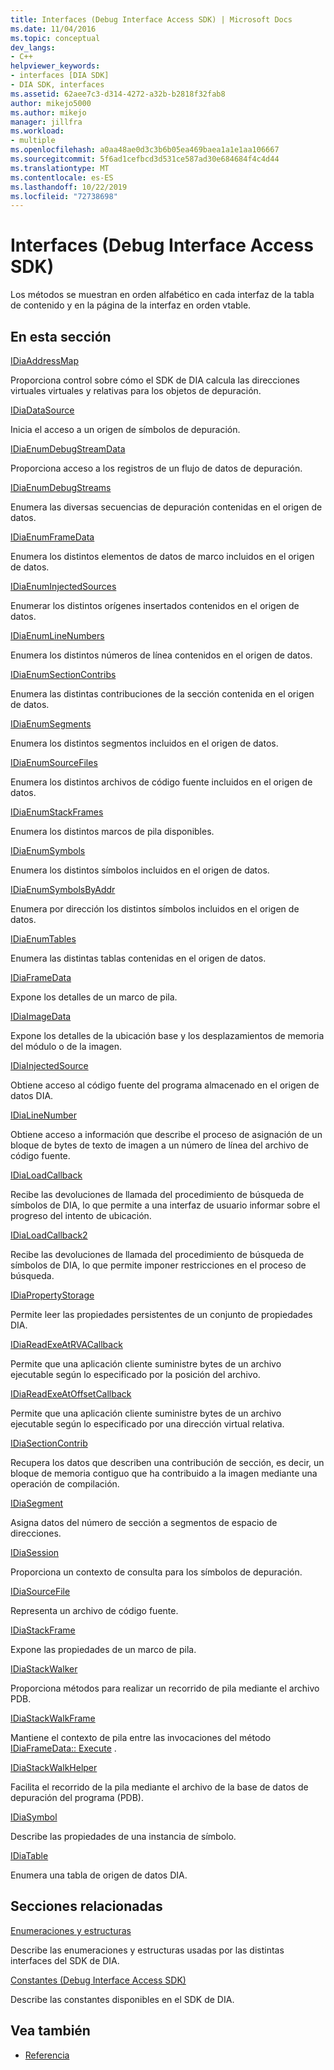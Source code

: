 ```yaml
---
title: Interfaces (Debug Interface Access SDK) | Microsoft Docs
ms.date: 11/04/2016
ms.topic: conceptual
dev_langs:
- C++
helpviewer_keywords:
- interfaces [DIA SDK]
- DIA SDK, interfaces
ms.assetid: 62aee7c3-d314-4272-a32b-b2818f32fab8
author: mikejo5000
ms.author: mikejo
manager: jillfra
ms.workload:
- multiple
ms.openlocfilehash: a0aa48ae0d3c3b6b05ea469baea1a1e1aa106667
ms.sourcegitcommit: 5f6ad1cefbcd3d531ce587ad30e684684f4c4d44
ms.translationtype: MT
ms.contentlocale: es-ES
ms.lasthandoff: 10/22/2019
ms.locfileid: "72738698"
---
```

# <a name="interfaces-debug-interface-access-sdk"></a>Interfaces (Debug Interface Access SDK)
Los métodos se muestran en orden alfabético en cada interfaz de la tabla de contenido y en la página de la interfaz en orden vtable.

## <a name="in-this-section"></a>En esta sección

[IDiaAddressMap](../../debugger/debug-interface-access/idiaaddressmap.md)

Proporciona control sobre cómo el SDK de DIA calcula las direcciones virtuales virtuales y relativas para los objetos de depuración.

[IDiaDataSource](../../debugger/debug-interface-access/idiadatasource.md)

Inicia el acceso a un origen de símbolos de depuración.

[IDiaEnumDebugStreamData](../../debugger/debug-interface-access/idiaenumdebugstreamdata.md)

Proporciona acceso a los registros de un flujo de datos de depuración.

[IDiaEnumDebugStreams](../../debugger/debug-interface-access/idiaenumdebugstreams.md)

Enumera las diversas secuencias de depuración contenidas en el origen de datos.

[IDiaEnumFrameData](../../debugger/debug-interface-access/idiaenumframedata.md)

Enumera los distintos elementos de datos de marco incluidos en el origen de datos.

[IDiaEnumInjectedSources](../../debugger/debug-interface-access/idiaenuminjectedsources.md)

Enumerar los distintos orígenes insertados contenidos en el origen de datos.

[IDiaEnumLineNumbers](../../debugger/debug-interface-access/idiaenumlinenumbers.md)

Enumera los distintos números de línea contenidos en el origen de datos.

[IDiaEnumSectionContribs](../../debugger/debug-interface-access/idiaenumsectioncontribs.md)

Enumera las distintas contribuciones de la sección contenida en el origen de datos.

[IDiaEnumSegments](../../debugger/debug-interface-access/idiaenumsegments.md)

Enumera los distintos segmentos incluidos en el origen de datos.

[IDiaEnumSourceFiles](../../debugger/debug-interface-access/idiaenumsourcefiles.md)

Enumera los distintos archivos de código fuente incluidos en el origen de datos.

[IDiaEnumStackFrames](../../debugger/debug-interface-access/idiaenumstackframes.md)

Enumera los distintos marcos de pila disponibles.

[IDiaEnumSymbols](../../debugger/debug-interface-access/idiaenumsymbols.md)

Enumera los distintos símbolos incluidos en el origen de datos.

[IDiaEnumSymbolsByAddr](../../debugger/debug-interface-access/idiaenumsymbolsbyaddr.md)

Enumera por dirección los distintos símbolos incluidos en el origen de datos.

[IDiaEnumTables](../../debugger/debug-interface-access/idiaenumtables.md)

Enumera las distintas tablas contenidas en el origen de datos.

[IDiaFrameData](../../debugger/debug-interface-access/idiaframedata.md)

Expone los detalles de un marco de pila.

[IDiaImageData](../../debugger/debug-interface-access/idiaimagedata.md)

Expone los detalles de la ubicación base y los desplazamientos de memoria del módulo o de la imagen.

[IDiaInjectedSource](../../debugger/debug-interface-access/idiainjectedsource.md)

Obtiene acceso al código fuente del programa almacenado en el origen de datos DIA.

[IDiaLineNumber](../../debugger/debug-interface-access/idialinenumber.md)

Obtiene acceso a información que describe el proceso de asignación de un bloque de bytes de texto de imagen a un número de línea del archivo de código fuente.

[IDiaLoadCallback](../../debugger/debug-interface-access/idialoadcallback.md)

Recibe las devoluciones de llamada del procedimiento de búsqueda de símbolos de DIA, lo que permite a una interfaz de usuario informar sobre el progreso del intento de ubicación.

[IDiaLoadCallback2](../../debugger/debug-interface-access/idialoadcallback2.md)

Recibe las devoluciones de llamada del procedimiento de búsqueda de símbolos de DIA, lo que permite imponer restricciones en el proceso de búsqueda.

[IDiaPropertyStorage](../../debugger/debug-interface-access/idiapropertystorage.md)

Permite leer las propiedades persistentes de un conjunto de propiedades DIA.

[IDiaReadExeAtRVACallback](../../debugger/debug-interface-access/idiareadexeatrvacallback.md)

Permite que una aplicación cliente suministre bytes de un archivo ejecutable según lo especificado por la posición del archivo.

[IDiaReadExeAtOffsetCallback](../../debugger/debug-interface-access/idiareadexeatoffsetcallback.md)

Permite que una aplicación cliente suministre bytes de un archivo ejecutable según lo especificado por una dirección virtual relativa.

[IDiaSectionContrib](../../debugger/debug-interface-access/idiasectioncontrib.md)

Recupera los datos que describen una contribución de sección, es decir, un bloque de memoria contiguo que ha contribuido a la imagen mediante una operación de compilación.

[IDiaSegment](../../debugger/debug-interface-access/idiasegment.md)

Asigna datos del número de sección a segmentos de espacio de direcciones.

[IDiaSession](../../debugger/debug-interface-access/idiasession.md)

Proporciona un contexto de consulta para los símbolos de depuración.

[IDiaSourceFile](../../debugger/debug-interface-access/idiasourcefile.md)

Representa un archivo de código fuente.

[IDiaStackFrame](../../debugger/debug-interface-access/idiastackframe.md)

Expone las propiedades de un marco de pila.

[IDiaStackWalker](../../debugger/debug-interface-access/idiastackwalker.md)

Proporciona métodos para realizar un recorrido de pila mediante el archivo PDB.

[IDiaStackWalkFrame](../../debugger/debug-interface-access/idiastackwalkframe.md)

Mantiene el contexto de pila entre las invocaciones del método [IDiaFrameData:: Execute](../../debugger/debug-interface-access/idiaframedata-execute.md) .

[IDiaStackWalkHelper](../../debugger/debug-interface-access/idiastackwalkhelper.md)

Facilita el recorrido de la pila mediante el archivo de la base de datos de depuración del programa (PDB).

[IDiaSymbol](../../debugger/debug-interface-access/idiasymbol.md)

Describe las propiedades de una instancia de símbolo.

[IDiaTable](../../debugger/debug-interface-access/idiatable.md)

Enumera una tabla de origen de datos DIA.

## <a name="related-sections"></a>Secciones relacionadas
[Enumeraciones y estructuras](../../debugger/debug-interface-access/enumerations-and-structures.md)

Describe las enumeraciones y estructuras usadas por las distintas interfaces del SDK de DIA.

[Constantes (Debug Interface Access SDK)](../../debugger/debug-interface-access/constants-debug-interface-access-sdk.md)

Describe las constantes disponibles en el SDK de DIA.

## <a name="see-also"></a>Vea también

- [Referencia](../../debugger/debug-interface-access/debug-interface-access-sdk-reference.md)